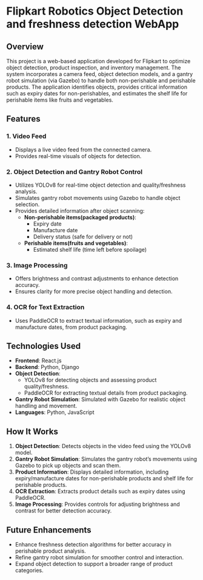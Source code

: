 # Flipkart Robotics Object Detection and freshness detection WebApp

## Overview

This project is a web-based application developed for Flipkart to optimize object detection, product inspection, and inventory management. The system incorporates a camera feed, object detection models, and a gantry robot simulation (via Gazebo) to handle both non-perishable and perishable products. The application identifies objects, provides critical information such as expiry dates for non-perishables, and estimates the shelf life for perishable items like fruits and vegetables.

## Features

### 1. **Video Feed**
   - Displays a live video feed from the connected camera.
   - Provides real-time visuals of objects for detection.

### 2. **Object Detection and Gantry Robot Control**
   - Utilizes YOLOv8 for real-time object detection and quality/freshness analysis.
   - Simulates gantry robot movements using Gazebo to handle object selection.
   - Provides detailed information after object scanning:
     - **Non-perishable items(packaged products)**:
       - Expiry date
       - Manufacture date
       - Delivery status (safe for delivery or not)
     - **Perishable items(fruits and vegetables)**:
       - Estimated shelf life (time left before spoilage)

### 3. **Image Processing**
   - Offers brightness and contrast adjustments to enhance detection accuracy.
   - Ensures clarity for more precise object handling and detection.

### 4. **OCR for Text Extraction**
   - Uses PaddleOCR to extract textual information, such as expiry and manufacture dates, from product packaging.

## Technologies Used

- **Frontend**: React.js
- **Backend**: Python, Django
- **Object Detection**:
  - YOLOv8 for detecting objects and assessing product quality/freshness.
  - PaddleOCR for extracting textual details from product packaging.
- **Gantry Robot Simulation**: Simulated with Gazebo for realistic object handling and movement.
- **Languages**: Python, JavaScript

## How It Works

1. **Object Detection**: Detects objects in the video feed using the YOLOv8 model.
2. **Gantry Robot Simulation**: Simulates the gantry robot’s movements using Gazebo to pick up objects and scan them.
3. **Product Information**: Displays detailed information, including expiry/manufacture dates for non-perishable products and shelf life for perishable products.
4. **OCR Extraction**: Extracts product details such as expiry dates using PaddleOCR.
5. **Image Processing**: Provides controls for adjusting brightness and contrast for better detection accuracy.

## Future Enhancements

- Enhance freshness detection algorithms for better accuracy in perishable product analysis.
- Refine gantry robot simulation for smoother control and interaction.
- Expand object detection to support a broader range of product categories.
